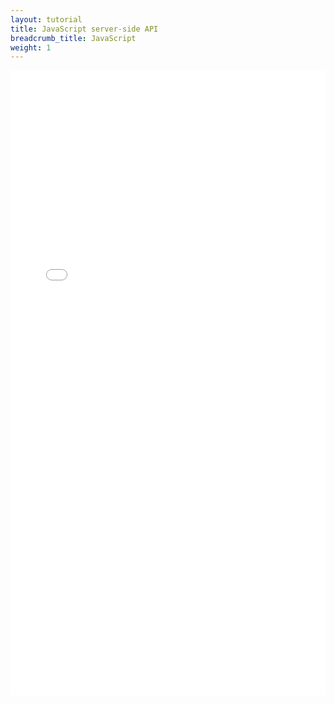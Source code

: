 ```yaml
---
layout: tutorial
title: JavaScript server-side API
breadcrumb_title: JavaScript
weight: 1
---
```

<!-- NLS_CHARSET=UTF-8 -->
<iframe title="javascript-server-side-api" width="100%" height="1000px" frameBorder="0" src="../../../../../../../../api-ref/mfp-server-js-apidoc/html/refjavascript-server/html/index.html"></iframe>
